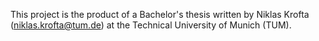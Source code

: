 This project is the product of a Bachelor's thesis written by Niklas Krofta (niklas.krofta@tum.de) at the Technical University of Munich (TUM).
